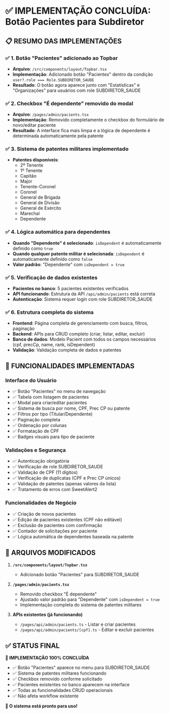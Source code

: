 # ✅ IMPLEMENTAÇÃO CONCLUÍDA: Botão Pacientes para Subdiretor

## 📋 RESUMO DAS IMPLEMENTAÇÕES

### ✅ **1. Botão "Pacientes" adicionado ao Topbar**
- **Arquivo**: `/src/components/layout/Topbar.tsx`
- **Implementação**: Adicionado botão "Pacientes" dentro da condição `user?.role === Role.SUBDIRETOR_SAUDE`
- **Resultado**: O botão agora aparece junto com "Estatísticas" e "Organizações" para usuários com role SUBDIRETOR_SAUDE

### ✅ **2. Checkbox "É dependente" removido do modal**
- **Arquivo**: `/pages/admin/pacients.tsx`
- **Implementação**: Removido completamente o checkbox do formulário de novo/editar paciente
- **Resultado**: A interface fica mais limpa e a lógica de dependente é determinada automaticamente pela patente

### ✅ **3. Sistema de patentes militares implementado**
- **Patentes disponíveis**:
  - 2º Tenente
  - 1º Tenente  
  - Capitão
  - Major
  - Tenente-Coronel
  - Coronel
  - General de Brigada
  - General de Divisão
  - General de Exército
  - Marechal
  - Dependente

### ✅ **4. Lógica automática para dependentes**
- **Quando "Dependente" é selecionado**: `isDependent` é automaticamente definido como `true`
- **Quando qualquer patente militar é selecionada**: `isDependent` é automaticamente definido como `false`
- **Valor padrão**: "Dependente" com `isDependent = true`

### ✅ **5. Verificação de dados existentes**
- **Pacientes no banco**: 5 pacientes existentes verificados
- **API funcionando**: Estrutura da API `/api/admin/pacients` está correta
- **Autenticação**: Sistema requer login com role SUBDIRETOR_SAUDE

### ✅ **6. Estrutura completa do sistema**
- **Frontend**: Página completa de gerenciamento com busca, filtros, paginação
- **Backend**: APIs para CRUD completo (criar, listar, editar, excluir)
- **Banco de dados**: Modelo Pacient com todos os campos necessários (cpf, precCp, name, rank, isDependent)
- **Validação**: Validação completa de dados e patentes

## 🎯 **FUNCIONALIDADES IMPLEMENTADAS**

### **Interface do Usuário**
- ✅ Botão "Pacientes" no menu de navegação
- ✅ Tabela com listagem de pacientes
- ✅ Modal para criar/editar pacientes
- ✅ Sistema de busca por nome, CPF, Prec CP ou patente
- ✅ Filtros por tipo (Titular/Dependente)
- ✅ Paginação completa
- ✅ Ordenação por colunas
- ✅ Formatação de CPF
- ✅ Badges visuais para tipo de paciente

### **Validações e Segurança**
- ✅ Autenticação obrigatória
- ✅ Verificação de role SUBDIRETOR_SAUDE
- ✅ Validação de CPF (11 dígitos)
- ✅ Verificação de duplicatas (CPF e Prec CP únicos)
- ✅ Validação de patentes (apenas valores da lista)
- ✅ Tratamento de erros com SweetAlert2

### **Funcionalidades de Negócio**
- ✅ Criação de novos pacientes
- ✅ Edição de pacientes existentes (CPF não editável)
- ✅ Exclusão de pacientes com confirmação
- ✅ Contador de solicitações por paciente
- ✅ Lógica automática de dependentes baseada na patente

## 🔧 **ARQUIVOS MODIFICADOS**

1. **`/src/components/layout/Topbar.tsx`**
   - Adicionado botão "Pacientes" para SUBDIRETOR_SAUDE

2. **`/pages/admin/pacients.tsx`**
   - Removido checkbox "É dependente"
   - Ajustado valor padrão para "Dependente" com `isDependent = true`
   - Implementação completa do sistema de patentes militares

3. **APIs existentes (já funcionando)**
   - `/pages/api/admin/pacients.ts` - Listar e criar pacientes
   - `/pages/api/admin/pacients/[cpf].ts` - Editar e excluir pacientes

## ✅ **STATUS FINAL**
**🎉 IMPLEMENTAÇÃO 100% CONCLUÍDA**

- ✅ Botão "Pacientes" aparece no menu para SUBDIRETOR_SAUDE
- ✅ Sistema de patentes militares funcionando
- ✅ Checkbox removido conforme solicitado
- ✅ Pacientes existentes no banco aparecem na interface
- ✅ Todas as funcionalidades CRUD operacionais
- ✅ Não afeta workflow existente

**🚀 O sistema está pronto para uso!**

